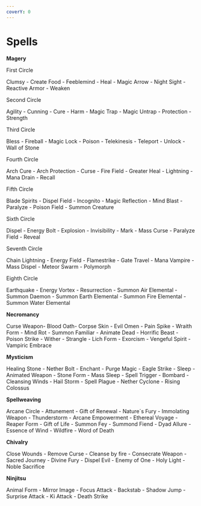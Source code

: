 ```yaml
---
coverY: 0
---
```


# Spells



**Magery**

First Circle

Clumsy - Create Food - Feeblemind - Heal - Magic Arrow - Night Sight - Reactive Armor - Weaken

Second Circle

Agility - Cunning - Cure - Harm - Magic Trap - Magic Untrap - Protection - Strength

Third Circle

Bless - Fireball - Magic Lock - Poison - Telekinesis - Teleport - Unlock - Wall of Stone

Fourth Circle

Arch Cure - Arch Protection - Curse - Fire Field - Greater Heal - Lightning - Mana Drain - Recall

Fifth Circle

Blade Spirits - Dispel Field - Incognito - Magic Reflection - Mind Blast - Paralyze - Poison Field - Summon Creature

Sixth Circle

Dispel - Energy Bolt - Explosion - Invisibility - Mark - Mass Curse - Paralyze Field - Reveal

Seventh Circle

Chain Lightning - Energy Field - Flamestrike - Gate Travel - Mana Vampire - Mass Dispel - Meteor Swarm - Polymorph

Eighth Circle

Earthquake - Energy Vortex - Resurrection - Summon Air Elemental - Summon Daemon - Summon Earth Elemental - Summon Fire Elemental - Summon Water Elemental

**Necromancy**

Curse Weapon- Blood Oath- Corpse Skin - Evil Omen - Pain Spike - Wraith Form - Mind Rot - Summon Familiar - Animate Dead - Horrific Beast - Poison Strike - Wither - Strangle - Lich Form - Exorcism - Vengeful Spirit - Vampiric Embrace

**Mysticism**

Healing Stone - Nether Bolt - Enchant - Purge Magic - Eagle Strike - Sleep - Animated Weapon - Stone Form - Mass Sleep - Spell Trigger - Bombard - Cleansing Winds - Hail Storm - Spell Plague - Nether Cyclone - Rising Colossus

**Spellweaving**

Arcane Circle - Attunement - Gift of Renewal - Nature´s Fury - Immolating Weapon - Thunderstorm - Arcane Empowerment - Ethereal Voyage - Reaper Form - Gift of Life - Summon Fey - Summond Fiend - Dyad Allure - Essence of Wind - Wildfire - Word of Death

**Chivalry**

Close Wounds - Remove Curse - Cleanse by fire - Consecrate Weapon - Sacred Journey - Divine Fury - Dispel Evil - Enemy of One - Holy Light - Noble Sacrifice

**Ninjitsu**

Animal Form - Mirror Image - Focus Attack - Backstab - Shadow Jump - Surprise Attack - Ki Attack - Death Strike

